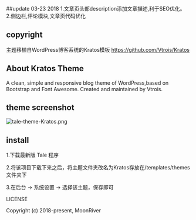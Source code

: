 ##update 03-23 2018
1.文章页头部description添加文章描述,利于SEO优化。
2.侧边栏,评论模块,文章页代码优化

## copyright
主题移植自WordPress博客系统的Kratos模板
https://github.com/Vtrois/Kratos

## About Kratos Theme
A clean, simple and responsive blog theme of WordPress,based on Bootstrap and Font Awesome. Created and maintained by Vtrois.


## theme screenshot
![tale-theme-Kratos.png](https://raw.githubusercontent.com/zoujiayu/tale-theme-Kratos/master/screenshot.png)


## install
1.下载最新版 Tale 程序

2.将该项目下载下来之后，将主题文件夹改名为Kratos存放在/templates/themes 文件夹下

3.在后台 -> 系统设置 -> 选择该主题，保存即可


 LICENSE

Copyright (c) 2018-present, MoonRiver